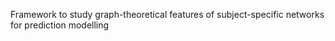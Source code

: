 Framework to study graph-theoretical features of subject-specific networks for prediction modelling
